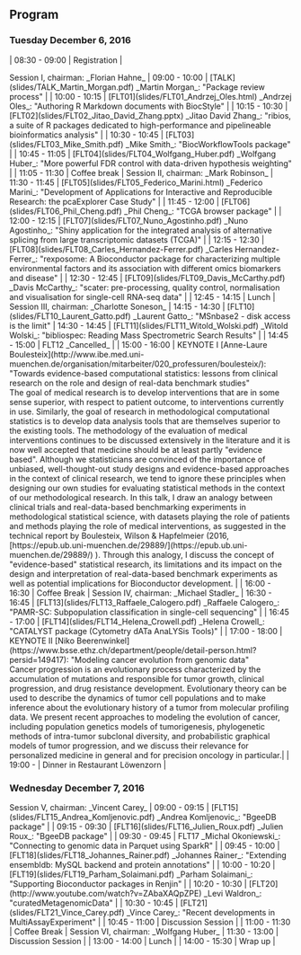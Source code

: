 ## Program

### Tuesday December 6, 2016

| 08:30 - 09:00 | Registration |
<td colspan=2>Session I, chairman: _Florian Hahne_</td>
| 09:00 - 10:00 | [TALK](slides/TALK_Martin_Morgan.pdf) _Martin Morgan_: "Package review process" |
| 10:00 - 10:15 | [FLT01](slides/FLT01_Andrzej_Oles.html) _Andrzej Oles_: "Authoring R Markdown documents with BiocStyle" |
| 10:15 - 10:30 | [FLT02](slides/FLT02_Jitao_David_Zhang.pptx) _Jitao David Zhang_: "ribios, a suite of R packages dedicated to high-performance and pipelineable bioinformatics analysis" |
| 10:30 - 10:45 | [FLT03](slides/FLT03_Mike_Smith.pdf) _Mike Smith_: "BiocWorkflowTools package" |
| 10:45 - 11:05 | [FLT04](slides/FLT04_Wolfgang_Huber.pdf) _Wolfgang Huber_: "More powerful FDR control with data-driven hypothesis weighting" |
| 11:05 - 11:30 | Coffee break |
<td colspan="2">Session II, chairman: _Mark Robinson_</td>
| 11:30 - 11:45 | [FLT05](slides/FLT05_Federico_Marini.html) _Federico Marini_: "Development of Applications for Interactive and Reproducible Research: the pcaExplorer Case Study" |
| 11:45 - 12:00 | [FLT06](slides/FLT06_Phil_Cheng.pdf) _Phil Cheng_: "TCGA browser package" |
| 12:00 - 12:15 | [FLT07](slides/FLT07_Nuno_Agostinho.pdf) _Nuno Agostinho_: "Shiny application for the integrated analysis of alternative splicing from large transcriptomic datasets (TCGA)" |
| 12:15 - 12:30 | [FLT08](slides/FLT08_Carles_Hernandez-Ferrer.pdf) _Carles Hernandez-Ferrer_: "rexposome: A Bioconductor package for characterizing multiple environmental factors and its association with different omics biomarkers and disease" |
| 12:30 - 12:45 | [FLT09](slides/FLT09_Davis_McCarthy.pdf) _Davis McCarthy_: "scater: pre-processing, quality control, normalisation and visualisation for single-cell RNA-seq data" |
| 12:45 - 14:15 | Lunch |
<td colspan="2">Session III, chairman: _Charlotte Soneson_</td>
| 14:15 - 14:30 | [FLT10](slides/FLT10_Laurent_Gatto.pdf) _Laurent Gatto_: "MSnbase2 - disk access is the limit"
| 14:30 - 14:45 | [FLT11](slides/FLT11_Witold_Wolski.pdf) _Witold Wolski_: "bibliospec: Reading Mass Spectrometric Search Results" |
| 14:45 - 15:00 | FLT12 _Cancelled_ |
| 15:00 - 16:00 | KEYNOTE I [Anne-Laure Boulesteix](http://www.ibe.med.uni-muenchen.de/organisation/mitarbeiter/020_professuren/boulesteix/): "Towards evidence-based computational statistics: lessons from clinical research on the role and design of real-data benchmark studies"
      <br />The goal of medical research is to develop interventions that are in some sense superior, with respect to patient outcome, to interventions currently in use. Similarly, the goal of research in methodological computational statistics is to develop data analysis tools that are themselves superior to the existing tools. The methodology of the evaluation of medical interventions continues to be discussed extensively in the literature and it is now well accepted that medicine should be at least partly "evidence based". Although we statisticians are convinced of the importance of unbiased, well-thought-out study designs and evidence-based approaches in the context of clinical research, we tend to ignore these principles when designing our own studies for evaluating statistical methods in the context of our methodological research. In this talk, I draw an analogy between clinical trials and real-data-based benchmarking experiments in methodological statistical science, with datasets playing the role of patients and methods playing the role of medical interventions, as suggested in the technical report by Boulesteix, Wilson & Hapfelmeier (2016, [https://epub.ub.uni-muenchen.de/29889/](https://epub.ub.uni-muenchen.de/29889/) ). Through this analogy, I discuss the concept of "evidence-based" statistical research, its limitations and its impact on the design and interpretation of real-data-based benchmark experiments as well as potential implications for Bioconductor development. |
| 16:00 - 16:30 | Coffee Break |
<td colspan="2">Session IV, chairman: _Michael Stadler_</td>
| 16:30 - 16:45 | [FLT13](slides/FLT13_Raffaele_Calogero.pdf) _Raffaele Calogero_: "PAMR-SC: Subpopulation classification in single-cell sequencing" |
| 16:45 - 17:00 | [FLT14](slides/FLT14_Helena_Crowell.pdf) _Helena Crowell_: "CATALYST package (Cytometry dATa AnaLYSis Tools)" |
| 17:00 - 18:00 | KEYNOTE II [Niko Beerenwinkel](https://www.bsse.ethz.ch/department/people/detail-person.html?persid=149417): "Modeling cancer evolution from genomic data"
      <br />Cancer progression is an evolutionary process characterized by the accumulation of mutations and responsible for tumor growth, clinical progression, and drug resistance development. Evolutionary theory can be used to describe the dynamics of tumor cell populations and to make inference about the evolutionary history of a tumor from molecular profiling data. We present recent approaches to modeling the evolution of cancer, including population genetics models of tumorigenesis, phylogenetic methods of intra-tumor subclonal diversity, and probabilistic graphical models of tumor progression, and we discuss their relevance for personalized medicine in general and for precision oncology in particular.|
| 19:00 - | Dinner in Restaurant Löwenzorn |


### Wednesday December 7, 2016

<td colspan="2">Session V, chairman: _Vincent Carey_</td>
| 09:00 - 09:15 | [FLT15](slides/FLT15_Andrea_Komljenovic.pdf) _Andrea Komljenovic_: "BgeeDB package" |
| 09:15 - 09:30 | [FLT16](slides/FLT16_Julien_Roux.pdf) _Julien Roux_: "BgeeDB package" |
| 09:30 - 09:45 | FLT17 _Michal Okoniewski_: "Connecting to genomic data in Parquet using SparkR" |
| 09:45 - 10:00 | [FLT18](slides/FLT18_Johannes_Rainer.pdf) _Johannes Rainer_: "Extending ensembldb: MySQL backend and protein annotations" |
| 10:00 - 10:20 | [FLT19](slides/FLT19_Parham_Solaimani.pdf) _Parham Solaimani_: "Supporting Bioconductor packages in Renjin" |
| 10:20 - 10:30 | [FLT20](http://www.youtube.com/watch?v=ZAbaXAQpZPE) _Levi Waldron_: "curatedMetagenomicData" |
| 10:30 - 10:45 | [FLT21](slides/FLT21_Vince_Carey.pdf) _Vince Carey_: "Recent developments in MultiAssayExperiment" |
| 10:45 - 11:00 | Discussion Session |
| 11:00 - 11:30 | Coffee Break       |
<td colspan="2">Session VI, chairman: _Wolfgang Huber_</td>
| 11:30 - 13:00 | Discussion Session |
| 13:00 - 14:00 | Lunch              |
| 14:00 - 15:30 | Wrap up            |

